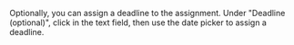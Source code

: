 Optionally, you can assign a deadline to the assignment. Under "Deadline (optional)", click in the text field, then use the date picker to assign a deadline.
